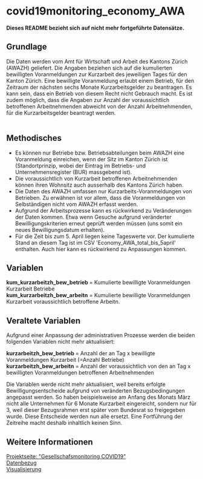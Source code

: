 # covid19monitoring_economy_AWA

<strong> Dieses README bezieht sich auf nicht mehr fortgeführte Datensätze.</strong>

## Grundlage 
Die Daten werden vom Amt für Wirtschaft und Arbeit des Kantons Zürich (AWAZH) geliefert. Die Angaben beziehen sich auf die kumulierten bewilligten Voranmeldungen zur Kurzarbeit des jeweiligen Tages für den Kanton Zürich. Eine bewilligte Voranmeldung erlaubt einem Betrieb, für den Zeitraum der nächsten sechs Monate Kurzarbeitsgelder zu beantragen. Es kann sein, dass ein Betrieb von diesem Recht nicht Gebrauch macht. Es ist zudem möglich, dass die Angaben zur Anzahl der voraussichtlich betroffenen Arbeitnehmenden abweicht von der Anzahl Arbeitnehmenden, für die Kurzarbeitsgelder beantragt werden.<br><br>



## Methodisches 

* Es können nur Betriebe bzw. Betriebsabteilungen beim AWAZH eine Voranmeldung einreichen, wenn der Sitz im Kanton Zürich ist (Standortprinzip, wobei der Eintrag im Betriebs- und Unternehmensregister (BUR) massgebend ist).
* Die voraussichtlich von Kurzarbeit betroffenen Arbeitnehmenden können ihren Wohnsitz auch ausserhalb des Kantons Zürich haben. 
* Die Daten des AWAZH umfassen nur Kurzarbeits-Voranmeldungen von Betrieben. Zu erwähnen ist vor allem, dass die Voranmeldungen von Selbständigen nicht vom AWAZH erfasst werden.
* Aufgrund der Arbeitsprozesse kann es rückwirkend zu Veränderungen der Daten kommen. Etwa wenn Gesuche aufgrund veränderter Bewilligungskriterien erneut geprüft werden müssen (uns somit ein neues Bewilligungsdatum erhalten). 
* Für die Zeit bis zum 5. April liegen keine Tageswerte vor. Der kumulierte Stand an diesem Tag ist im CSV 'Economy_AWA_total_bis_5april' enthalten. Auch hier kann es rückwirkend zu Anpassungen kommen.


## Variablen 

<strong>kum_kurzarbeitzh_bew_betrieb </strong> = Kumulierte bewilligte Voranmeldungen Kurzarbeit Betriebe<br>
<strong>kum_kurzarbeitzh_bew_arbeitn</strong> = Kumulierte bewilligte Voranmeldungen Kurzarbeit voraussichtlich betroffene Arbeitn.

## Veraltete Variablen
Aufgrund einer Anpassung der administrativen Prozesse werden die beiden folgenden Variablen nicht mehr aktualisiert:

<strong>kurzarbeitzh_bew_betrieb </strong> = Anzahl der an Tag x bewilligte Voranmeldungen Kurzarbeit (=Anzahl Betriebe)<br>
<strong>kurzarbeitzh_bew_arbeitn</strong> = Anzahl der voraussichtlich von den  an Tag x bewilligten Voranmeldungen betroffenen Arbeitnehmenden

Die Variablen werde nicht mehr aktualisiert, weil bereits erfolgte Bewilligungsentscheide aufgrund von veränderten Bezugsbedingungen angepasst werden. So haben beispielsweise am Anfang des Monats März nicht alle Unternehmen für 6 Monate Kurzarbeit eingereicht, sondern nur  für 3, weil dieser Bezugsrahmen erst später vom Bundesrat so freigegeben wurde. Diese Entscheide werden nun alle ersetzt. Eine Fortführung der Zeitreihe macht deshalb inhaltlich keinen Sinn.


## Weitere Informationen 
[Projektseite: "Gesellschafsmonitoring COVID19"](https://github.com/statistikZH/covid19monitoring) <br>
[Datenbezug](https://www.web.statistik.zh.ch/covid19_indikatoren_uebersicht/#/) <br>
[Visualisierung](https://www.web.statistik.zh.ch/cms_vis/covid19_indikatoren/) <br>

